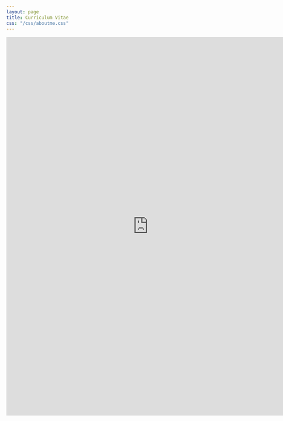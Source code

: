 ```yaml
---
layout: page
title: Curriculum Vitae
css: "/css/aboutme.css"
---
```

<div id="aboutme-section">
  

<iframe src='https://gtvault-my.sharepoint.com/personal/ntesta3_gatech_edu/_layouts/15/WopiFrame.aspx?sourcedoc={06fef8fe-7044-42a4-a73b-6ed0cc495192}&action=embedview&wdStartOn=1' width='750px' height='1000px' frameborder='0'>This is an embedded <a target='_blank' href='https://office.com'>Microsoft Office</a> document, powered by <a target='_blank' href='https://office.com/webapps'>Office Online</a>.</iframe>
